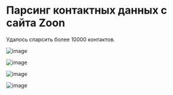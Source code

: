 # Парсинг контактных данных с сайта Zoon

Удалось спарсить более 10000 контактов. 

![image](https://github.com/ZhDmitriy/parse_zoon/assets/141666797/1b93bec6-c378-4971-b401-7506c47f9b61)

![image](https://github.com/ZhDmitriy/parse_zoon/assets/141666797/43cac0c5-3f1b-43ce-a009-6b175648a473)

![image](https://github.com/ZhDmitriy/parse_zoon/assets/141666797/c510ed63-916d-4d7d-8825-8be1815aa418)

![image](https://github.com/ZhDmitriy/parse_zoon/assets/141666797/8430d94d-a1c2-4b69-b4cd-c7c8136bad91)

